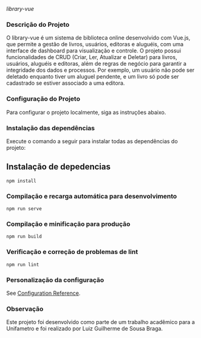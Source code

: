 *library-vue*

### Descrição do Projeto
O library-vue é um sistema de biblioteca online desenvolvido com Vue.js, que permite a gestão de livros, usuários, editoras e aluguéis, com uma interface de dashboard para visualização e controle. O projeto possui funcionalidades de CRUD (Criar, Ler, Atualizar e Deletar) para livros, usuários, aluguéis e editoras, além de regras de negócio para garantir a integridade dos dados e processos. Por exemplo, um usuário não pode ser deletado enquanto tiver um aluguel pendente, e um livro só pode ser cadastrado se estiver associado a uma editora.

### Configuração do Projeto
Para configurar o projeto localmente, siga as instruções abaixo.

### Instalação das dependências
Execute o comando a seguir para instalar todas as dependências do projeto:

## Instalação de depedencias
```
npm install
```

### Compilação e recarga automática para desenvolvimento
```
npm run serve
```

### Compilação e minificação para produção
```
npm run build
```

### Verificação e correção de problemas de lint
```
npm run lint
```

### Personalização da configuração
See [Configuration Reference](https://cli.vuejs.org/config/).

### Observação
Este projeto foi desenvolvido como parte de um trabalho acadêmico para a Unifametro e foi realizado por Luiz Guilherme de Sousa Braga.

